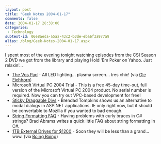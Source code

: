 ```yaml
---
layout: post
title: "Geek Notes 2004-01-17"
comments: false
date: 2004-01-17 20:38:00
categories:
 - Technology
subtext-id: 06e8aeda-a5aa-43c2-b3de-eba6f3a977a9
alias: /blog/Geek-Notes-2004-01-17.aspx
---
```



I spent most of the evening tonight watching episodes from the CSI Season 2 DVD we got from the library and playing Hold 'Em Poker on Yahoo. Just relaxin'... 

  * [The Vos Pad](http://www.thevospad.com/gallery.html) - All LED lighting... plasma screen... tres chic! (via [Ole Eichhorn](http://w-uh.com/posts/040113.html))
  * [Microsoft Virtual PC 2004 Trial](http://www.microsoft.com/downloads/details.aspx?familyid=e3157190-33b8-44bf-ad11-8082670c8e7f&displaylang=en) - This is a free 45-day time-out, full version of the Microsoft Virtual PC 2004 product. No serial number is required. Now you can try out VPC-based development for free!
  * [Sticky Draggable Divs](http://dotnetjunkies.com/WebLog/BsBlog/posts/5629.aspx) - Brendad Tompkins shows us an alternative to modal dialogs in ASP.NET applications. IE only right now, but it should be convertable to Mozilla if you wanted to bad enough.
  * [String Formatting FAQ](http://blogs.msdn.com/brada/archive/2004/01/14/58851.aspx) - Having problems with curly braces in C# strings? Brad Abrams writes a quick little FAQ about string formatting in C#.
  * [1TB External Drives for $1200](http://www.lacie.com/products/product.htm?id=10118) - Soon they will be less than a grand... wow. (via [Boing Boing](http://boingboing.net/2004_01_01_archive.html#107415383008902683))
